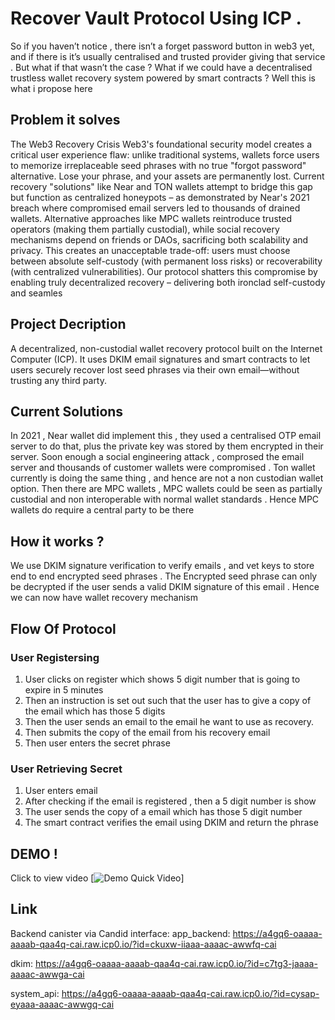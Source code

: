 # Recover Vault Protocol Using ICP .
So if you haven’t notice , there isn’t a forget password button in web3 yet, and if there is it’s usually centralised
and trusted provider giving that service . But what if that wasn’t the case ? What if we could have a
decentralised trustless wallet recovery system powered by smart contracts ? Well this is what i propose here 

## Problem it solves
The Web3 Recovery Crisis Web3's foundational security model creates a critical user experience flaw: unlike traditional systems, wallets force users to memorize irreplaceable seed phrases with no true "forgot password" alternative. Lose your phrase, and your assets are permanently lost. Current recovery "solutions" like Near and TON wallets attempt to bridge this gap but function as centralized honeypots – as demonstrated by Near's 2021 breach where compromised email servers led to thousands of drained wallets. Alternative approaches like MPC wallets reintroduce trusted operators (making them partially custodial), while social recovery mechanisms depend on friends or DAOs, sacrificing both scalability and privacy. This creates an unacceptable trade-off: users must choose between absolute self-custody (with permanent loss risks) or recoverability (with centralized vulnerabilities). Our protocol shatters this compromise by enabling truly decentralized recovery – delivering both ironclad self-custody and seamles

## Project Decription
A decentralized, non-custodial wallet recovery protocol built on the Internet Computer (ICP). It uses DKIM email signatures and smart contracts to let users securely recover lost seed phrases via their own email—without trusting any third party.

## Current Solutions 
In 2021 , Near wallet did implement this , they used a centralised OTP email server to do that, plus the private
key was stored by them encrypted in their server. Soon enough a social engineering attack , comprosed the
email server and thousands of customer wallets were compromised . Ton wallet currently is doing the same
thing , and hence are not a non custodian wallet option. Then there are MPC wallets , MPC wallets could be
seen as partially custodial and non interoperable with normal wallet standards . Hence MPC wallets do require
a central party to be there

## How it works ?
We use DKIM signature verification to verify emails , and vet keys to store end to end encrypted seed phrases
. The Encrypted seed phrase can only be decrypted if the user sends a valid DKIM signature of this email .
Hence we can now have wallet recovery mechanism
## Flow Of Protocol
### User Registersing 
1. User clicks on register which shows 5 digit number that is going to expire in 5 minutes
2. Then an instruction is set out such that the user has to give a copy of the email which has those 5 digits
3. Then the user sends an email to the email he want to use as recovery.
4. Then submits the copy of the email from his recovery email
5. Then user enters the secret phrase
### User Retrieving Secret
1. User enters email
2. After checking if the email is registered , then a 5 digit number is show
3. The user sends the copy of a email which has those 5 digit number
4. The smart contract verifies the email using DKIM and return the phrase

## DEMO !
Click to view video
[![Demo Quick Video ](https://youtu.be/Bc1x_d5B6ro)]

## Link
Backend canister via Candid interface:
app_backend: https://a4gq6-oaaaa-aaaab-qaa4q-cai.raw.icp0.io/?id=ckuxw-iiaaa-aaaac-awwfq-cai

dkim: https://a4gq6-oaaaa-aaaab-qaa4q-cai.raw.icp0.io/?id=c7tg3-jaaaa-aaaac-awwga-cai

system_api: https://a4gq6-oaaaa-aaaab-qaa4q-cai.raw.icp0.io/?id=cysap-eyaaa-aaaac-awwgq-cai


